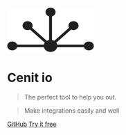 ![logo](_media/logo.png)

# Cenit io

> The perfect tool to help you out.

> Make integrations easily and well


[GitHub](https://github.com/cenit-io)
[Try it free](https://cenit.io/)